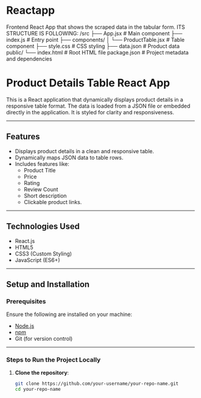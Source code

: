 # Reactapp
Frontend React App that shows the scraped data in the tabular form.
ITS STRUCTURE IS FOLLOWING:
/src
  ├── App.jsx               # Main component
  ├── index.js              # Entry point
  ├── components/
  │    └── ProductTable.jsx # Table component
  ├── style.css             # CSS styling
  ├── data.json             # Product data
public/
  └── index.html            # Root HTML file
package.json                # Project metadata and dependencies




# Product Details Table React App

This is a React application that dynamically displays product details in a responsive table format. The data is loaded from a JSON file or embedded directly in the application. It is styled for clarity and responsiveness.

---

## **Features**
- Displays product details in a clean and responsive table.
- Dynamically maps JSON data to table rows.
- Includes features like:
  - Product Title
  - Price
  - Rating
  - Review Count
  - Short description
  - Clickable product links.

---

## **Technologies Used**
- React.js
- HTML5
- CSS3 (Custom Styling)
- JavaScript (ES6+)

---

## **Setup and Installation**

### Prerequisites
Ensure the following are installed on your machine:
- [Node.js](https://nodejs.org/)
- [npm](https://www.npmjs.com/)
- Git (for version control)

---

### Steps to Run the Project Locally
1. **Clone the repository**:
   ```bash
   git clone https://github.com/your-username/your-repo-name.git
   cd your-repo-name
